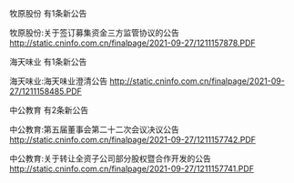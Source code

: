 牧原股份 有1条新公告 

牧原股份:关于签订募集资金三方监管协议的公告 http://static.cninfo.com.cn/finalpage/2021-09-27/1211157878.PDF 

海天味业 有1条新公告 

海天味业:海天味业澄清公告 http://static.cninfo.com.cn/finalpage/2021-09-27/1211158485.PDF 

中公教育 有2条新公告 

中公教育:第五届董事会第二十二次会议决议公告 http://static.cninfo.com.cn/finalpage/2021-09-27/1211157742.PDF 

中公教育:关于转让全资子公司部分股权暨合作开发的公告 http://static.cninfo.com.cn/finalpage/2021-09-27/1211157741.PDF 

